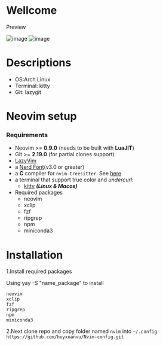 # Wellcome
<p>Preview</p>

![image](https://github.com/user-attachments/assets/3113736a-2566-4526-85b5-a19862876368)
![image](https://github.com/user-attachments/assets/f457aab8-00cd-4f12-85c4-b25ab641e1f3)
# Descriptions
- OS:Arch Linux
- Terminal: kitty
- Git: lazygit
# Neovim setup


### Requirements

- Neovim >= **0.9.0** (needs to be built with **LuaJIT**)
- Git >= **2.19.0** (for partial clones support)
- [LazyVim](https://www.lazyvim.org/)
- a [Nerd Font](https://www.nerdfonts.com/)(v3.0 or greater) 
- a **C** compiler for `nvim-treesitter`. See [here](https://github.com/nvim-treesitter/nvim-treesitter#requirements)
- a terminal that support true color and *undercurl*:
  - [kitty](https://github.com/kovidgoyal/kitty) **_(Linux & Macos)_**
- Required packages
  - neovim
  - xclip 
  - fzf
  - ripgrep
  - npm
  - miniconda3
# Installation
<p>1.Install required packages</p>
<p>Using yay -S "name_package" to install</p>


```
neovim
xclip
fzf
ripgrep
npm
miniconda3
```
2.Next 
clone repo and copy folder named `nvim`  into `~/.config`
``` https://github.com/huyxuanvu/Nvim-config.git ```



